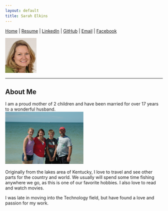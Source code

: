 ```yaml
---
layout: default
title: Sarah Elkins
---
```


[Home](./index.md) | [Resume](./SarahElkinsResume.md) | [LinkedIn](linkedin.com/in/sarah-elkins-93719742) | [GitHub](https://github.com/selkins13) | [Email](sarahelkins13@hotmail.com) | [Facebook](https://www.facebook.com/selkins13)

<img src="./assets/images/HeadShot.jpg" width="100">  

***
## About Me
I am a proud mother of 2 children and have been married for over 17 years to a wonderful husband.  
<img src="./assets/images/Family.JPG" width="250">    

Originally from the lakes area of Kentucky, I love to travel and see other parts for the country and world.  We usually will spend some time fishing anywhere we go, as this is one of our favorite hobbies.  I also love to read and watch movies.  

I was late in moving into the Technology field, but have found a love and passion for my work.  
